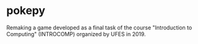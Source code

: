 # pokepy
Remaking a game developed as a final task of the course "Introduction to Computing" (INTROCOMP) organized by UFES in 2019.
